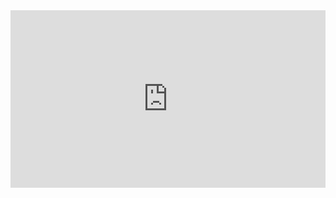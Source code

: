 
<div style="padding:56.25% 0 0 0;position:relative;"><iframe src="https://player.vimeo.com/video/549055414?badge=0&amp;autopause=0&amp;player_id=0&amp;app_id=58479" frameborder="0" allow="autoplay; fullscreen; picture-in-picture; clipboard-write" style="position:absolute;top:0;left:0;width:100%;height:100%;" title="TDEASY: Broadcast Reel"></iframe></div><script src="https://player.vimeo.com/api/player.js"></script>